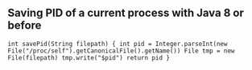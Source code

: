 
## Saving PID of a current process with Java 8 or before

`
int savePid(String filepath) {
		int pid = Integer.parseInt(new File("/proc/self").getCanonicalFile().getName())
		File tmp = new File(filepath)
		tmp.write("$pid")
		return pid
	}
`
